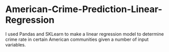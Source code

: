 # American-Crime-Prediction-Linear-Regression

I used Pandas and SKLearn to make a linear regression model to determine crime rate in certain American communities given a number of input variables.
